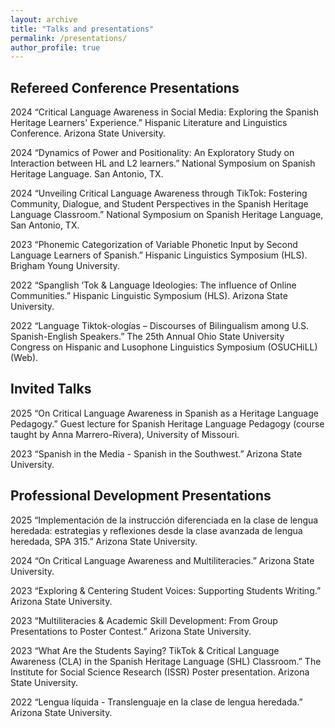 ```yaml
---
layout: archive
title: "Talks and presentations"
permalink: /presentations/
author_profile: true
---
```


## Refereed Conference Presentations

2024 	“Critical Language Awareness in Social Media: Exploring the Spanish Heritage Learners' Experience.” Hispanic Literature and Linguistics Conference. Arizona State University. 

2024	“Dynamics of Power and Positionality: An Exploratory Study on Interaction between HL and L2 learners.” National Symposium on Spanish Heritage Language. San Antonio, TX. 

2024	“Unveiling Critical Language Awareness through TikTok: Fostering Community, Dialogue, and Student Perspectives in the Spanish Heritage Language Classroom.” National Symposium on Spanish Heritage Language, San Antonio, TX.

2023	“Phonemic Categorization of Variable Phonetic Input by Second Language Learners of Spanish.” Hispanic Linguistics Symposium (HLS). Brigham Young University. 

2022	“Spanglish ‘Tok & Language Ideologies: The influence of Online Communities.” Hispanic Linguistic Symposium (HLS). Arizona State University.

2022	“Language Tiktok-ologías – Discourses of Bilingualism among U.S. Spanish-English Speakers.” The 25th Annual Ohio State University Congress on Hispanic and Lusophone Linguistics Symposium (OSUCHiLL) (Web). 


## Invited Talks

2025 	“On Critical Language Awareness in Spanish as a Heritage Language Pedagogy.” Guest lecture for Spanish Heritage Language Pedagogy (course taught by Anna Marrero-Rivera), University of Missouri.  

2023	“Spanish in the Media - Spanish in the Southwest.” Arizona State University. 


## Professional Development Presentations

2025 	“Implementación de la instrucción diferenciada en la clase de lengua heredada: estrategias y reflexiones desde la clase avanzada de lengua heredada, SPA 315.” Arizona State University.

2024	“On Critical Language Awareness and Multiliteracies.” Arizona State University.

2023	“Exploring & Centering Student Voices: Supporting Students Writing.” Arizona State University. 

2023	“Multiliteracies & Academic Skill Development: From Group Presentations to Poster Contest.” Arizona State University.

2023	“What Are the Students Saying? TikTok & Critical Language Awareness (CLA) in the Spanish Heritage Language (SHL) Classroom.” The Institute for Social Science Research (ISSR) Poster presentation. Arizona State University.

2022	“Lengua líquida - Translenguaje en la clase de lengua heredada.” Arizona State University.

